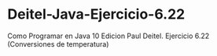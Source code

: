# Deitel-Java-Ejercicio-6.22
Como Programar en Java 10 Edicion Paul Deitel. Ejercicio 6.22 (Conversiones de temperatura)
